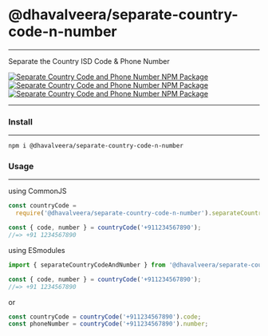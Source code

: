 # @dhavalveera/separate-country-code-n-number

---

Separate the Country ISD Code &amp; Phone Number

[![Separate Country Code and Phone Number NPM Package](https://img.shields.io/npm/v/@dhavalveera/separate-country-code-n-number?style=for-the-badge)](https://www.npmjs.com/package/@dhavalveera/separate-country-code-n-number) [![Separate Country Code and Phone Number NPM Package](https://img.shields.io/bundlephobia/min/@dhavalveera/separate-country-code-n-number?style=for-the-badge)](https://www.npmjs.com/package/@dhavalveera/separate-country-code-n-number) [![Separate Country Code and Phone Number NPM Package](https://img.shields.io/github/license/dhavalveera/separate-country-code-n-number?style=for-the-badge)](https://www.github.com/dhavalveera/separate-country-code-n-number)

---

### Install

---

```bash
npm i @dhavalveera/separate-country-code-n-number
```

### Usage

---

using CommonJS

```js
const countryCode =
  require('@dhavalveera/separate-country-code-n-number').separateCountryCodeAndNumber;

const { code, number } = countryCode('+911234567890');
//=> +91 1234567890
```

using ESmodules

```js
import { separateCountryCodeAndNumber } from '@dhavalveera/separate-country-code-n-number';

const { code, number } = countryCode('+911234567890');
//=> +91 1234567890
```

or

```js
const countryCode = countryCode('+911234567890').code;
const phoneNumber = countryCode('+911234567890').number;
```
